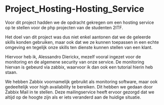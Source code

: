 # Project_Hosting-Hosting_Service

Voor dit project hadden we de opdracht gekregen om een hosting service op te stellen voor de php projecten van de studenten 2ITF.

Het doel van dit project was dus niet enkel aantonen dat we de geleerde skills konden gebruiken, maar ook dat we ze kunnen toepassen in een echte omgeving en tegelijk onze skills ten dienste kunnen stellen van een klant.

Hiervoor heb ik, Alessandro Dierickx, mezelf vooral ingezet voor de monitoring en de algemene security van onze service. De monitoring hiervan is gebeurd via zabbix, waarvoor ik dan ook een tutorial hierin heb staan.

We hebben Zabbix voornamelijk gebruikt als monitoring software, maar ook gedeeltelijk voor high availability te bereiken. Dit hebben we gedaan door Zabbix Mail in te stellen. Deze mailingservice heeft ervoor gezorgd dat we altijd op de hoogte zijn als er iets veranderd aan de huidige situatie.
